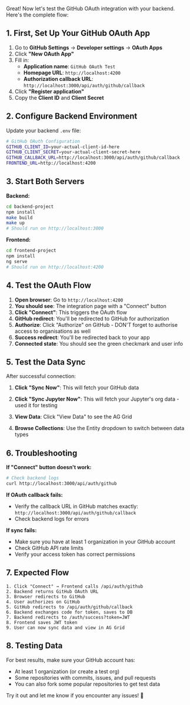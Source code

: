 Great! Now let's test the GitHub OAuth integration with your backend. Here's the complete flow:

## **1. First, Set Up Your GitHub OAuth App**

1. Go to **GitHub Settings** → **Developer settings** → **OAuth Apps**
2. Click **"New OAuth App"**
3. Fill in:
   - **Application name**: `GitHub OAuth Test`
   - **Homepage URL**: `http://localhost:4200`
   - **Authorization callback URL**: `http://localhost:3000/api/auth/github/callback`
4. Click **"Register application"**
5. Copy the **Client ID** and **Client Secret**

## **2. Configure Backend Environment**

Update your backend `.env` file:
```bash
# GitHub OAuth Configuration
GITHUB_CLIENT_ID=your-actual-client-id-here
GITHUB_CLIENT_SECRET=your-actual-client-secret-here
GITHUB_CALLBACK_URL=http://localhost:3000/api/auth/github/callback
FRONTEND_URL=http://localhost:4200
```

## **3. Start Both Servers**

**Backend:**
```bash
cd backend-project
npm install
make build
make up
# Should run on http://localhost:3000
```

**Frontend:**
```bash
cd frontend-project  
npm install
ng serve
# Should run on http://localhost:4200
```

## **4. Test the OAuth Flow**

1. **Open browser**: Go to `http://localhost:4200`
2. **You should see**: The integration page with a "Connect" button
3. **Click "Connect"**: This triggers the OAuth flow
4. **GitHub redirect**: You'll be redirected to GitHub for authorization
5. **Authorize**: Click "Authorize" on GitHub - DON'T forget to authorise access to organisations as well
6. **Success redirect**: You'll be redirected back to your app
7. **Connected state**: You should see the green checkmark and user info

## **5. Test the Data Sync**

After successful connection:
1. **Click "Sync Now"**: This will fetch your GitHub data
1. **Click "Sync Jupyter Now"**: This will fetch your Jupyter's org data - used it for testing

2. **View Data**: Click "View Data" to see the AG Grid
3. **Browse Collections**: Use the Entity dropdown to switch between data types

## **6. Troubleshooting**

**If "Connect" button doesn't work:**
```bash
# Check backend logs
curl http://localhost:3000/api/auth/github
```

**If OAuth callback fails:**
- Verify the callback URL in GitHub matches exactly: `http://localhost:3000/api/auth/github/callback`
- Check backend logs for errors

**If sync fails:**
- Make sure you have at least 1 organization in your GitHub account
- Check GitHub API rate limits
- Verify your access token has correct permissions

## **7. Expected Flow**

```
1. Click "Connect" → Frontend calls /api/auth/github
2. Backend returns GitHub OAuth URL
3. Browser redirects to GitHub
4. User authorizes on GitHub  
5. GitHub redirects to /api/auth/github/callback
6. Backend exchanges code for token, saves to DB
7. Backend redirects to /auth/success?token=JWT
8. Frontend saves JWT token
9. User can now sync data and view in AG Grid
```

## **8. Testing Data**

For best results, make sure your GitHub account has:
- At least 1 organization (or create a test org)
- Some repositories with commits, issues, and pull requests
- You can also fork some popular repositories to get test data

Try it out and let me know if you encounter any issues! 🚀
